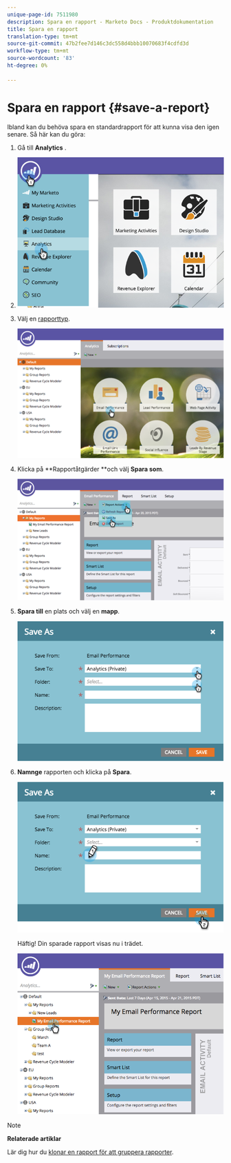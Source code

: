 ```yaml
---
unique-page-id: 7511980
description: Spara en rapport - Marketo Docs - Produktdokumentation
title: Spara en rapport
translation-type: tm+mt
source-git-commit: 47b2fee7d146c3dc558d4bbb10070683f4cdfd3d
workflow-type: tm+mt
source-wordcount: '83'
ht-degree: 0%

---
```



# Spara en rapport {#save-a-report}

Ibland kan du behöva spara en standardrapport för att kunna visa den igen senare. Så här kan du göra:

1. Gå till **Analytics** .
1. ![](assets/image2015-4-30-11-3a50-3a5.png)

1. Välj en [rapporttyp](../../../../product-docs/reporting/basic-reporting/report-types/report-type-overview.md).

   ![](assets/image2015-4-20-16-3a57-3a42.png)

1. Klicka på **Rapportåtgärder **och välj **Spara som**.

   ![](assets/image2015-4-20-17-3a4-3a11.png)

1. **Spara till** en plats och välj en **mapp**.

   ![](assets/image2015-4-20-17-3a33-3a25.png)

1. **Namnge** rapporten och klicka på **Spara**.

   ![](assets/image2015-4-20-17-3a34-3a57.png)

   Häftig! Din sparade rapport visas nu i trädet.

   ![](assets/image2015-4-21-11-3a12-3a40.png)

>[!NOTE]
>
>**Relaterade artiklar**
>
>Lär dig hur du [klonar en rapport för att gruppera rapporter](../../../../product-docs/reporting/basic-reporting/report-activity/clone-a-report-to-group-reports.md).

